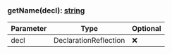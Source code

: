 ### getName(decl): [string](https://developer.mozilla.org/en-US/docs/Web/JavaScript/Reference/Global_Objects/String)

| Parameter | Type                  | Optional |
| --------- | --------------------- | -------- |
| decl      | DeclarationReflection | ❌       |
